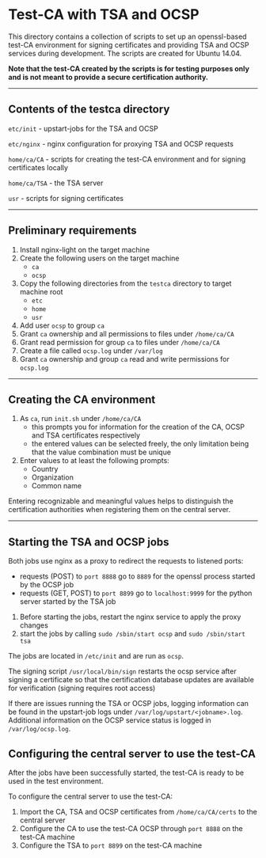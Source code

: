 # Test-CA with TSA and OCSP

This directory contains a collection of scripts to set up an openssl-based test-CA environment for signing certificates and providing TSA and OCSP services during development. The scripts are created for Ubuntu 14.04.

**Note that the test-CA created by the scripts is for testing purposes only and is not meant to provide a secure certification authority.**

---------------------------------------------

## Contents of the testca directory

`etc/init` - upstart-jobs for the TSA and OCSP

`etc/nginx` - nginx configuration for proxying TSA and OCSP requests

`home/ca/CA` - scripts for creating the test-CA environment and for signing certificates locally

`home/ca/TSA` - the TSA server

`usr` - scripts for signing certificates


---------------------------------------------

## Preliminary requirements

1. Install nginx-light on the target machine
2. Create the following users on the target machine
	- `ca`
	- `ocsp`
3. Copy the following directories from the `testca` directory to target machine root
	- `etc`
	- `home`
	- `usr`
4. Add user `ocsp` to group `ca`
5. Grant `ca` ownership and all permissions to files under `/home/ca/CA`
6. Grant read permission for group `ca` to files under `/home/ca/CA`
7. Create a file called `ocsp.log` under `/var/log`
8. Grant `ca` ownership and group `ca` read and write permissions for `ocsp.log`

---------------------------------------------

## Creating the CA environment

1. As `ca`, run `init.sh` under `/home/ca/CA`
	- this prompts you for information for the creation of the CA, OCSP and TSA certificates respectively
	- the entered values can be selected freely, the only limitation being that the value combination must be unique
2. Enter values to at least the following prompts:
	- Country
	- Organization
	- Common name

Entering recognizable and meaningful values helps to distinguish the certification authorities when registering them on the central server.

---------------------------------------------

## Starting the TSA and OCSP jobs

Both jobs use nginx as a proxy to redirect the requests to listened ports:

- requests (POST) to `port 8888` go to `8889` for the openssl process started by the OCSP job
- requests (GET, POST) to `port 8899` go to `localhost:9999` for the python server started by the TSA job


1. Before starting the jobs, restart the nginx service to apply the proxy changes
2. start the jobs by calling `sudo /sbin/start ocsp` and `sudo /sbin/start tsa`

The jobs are located in `/etc/init` and are run as `ocsp`.

The signing script `/usr/local/bin/sign` restarts the ocsp service after signing a certificate so that the certification database updates are available for verification (signing requires root access)

If there are issues running the TSA or OCSP jobs, logging information can be found in the upstart-job logs under `/var/log/upstart/<jobname>.log`. Additional information on the OCSP service status is logged in `/var/log/ocsp.log`.

## Configuring the central server to use the test-CA

After the jobs have been successfully started, the test-CA is ready to be used in the test environment.

To configure the central server to use the test-CA:

1. Import the CA, TSA and OCSP certificates from `/home/ca/CA/certs` to the central server
2. Configure the CA to use the test-CA OCSP through `port 8888` on the test-CA machine
3. Configure the TSA to `port 8899` on the test-CA machine
